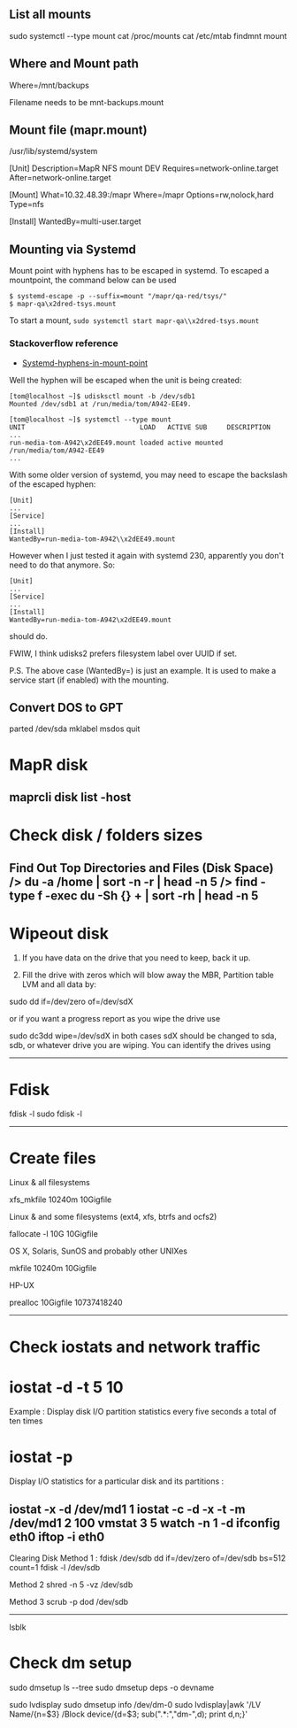 ## List all mounts

  sudo systemctl --type mount
  cat /proc/mounts
  cat /etc/mtab
  findmnt
  mount

## Where and Mount path

Where=/mnt/backups

Filename needs to be mnt-backups.mount

## Mount file (mapr.mount)

/usr/lib/systemd/system

[Unit]
Description=MapR NFS mount DEV
Requires=network-online.target
After=network-online.target

[Mount]
What=10.32.48.39:/mapr
Where=/mapr
Options=rw,nolock,hard
Type=nfs

[Install]
WantedBy=multi-user.target


## Mounting via Systemd

Mount point with hyphens has to be escaped in systemd.  To escaped a mountpoint, the command below can be used

    $ systemd-escape -p --suffix=mount "/mapr/qa-red/tsys/"
    $ mapr-qa\x2dred-tsys.mount

To start a mount, `sudo systemctl start mapr-qa\\x2dred-tsys.mount`
    
### Stackoverflow reference

- [Systemd-hyphens-in-mount-point](https://superuser.com/questions/1101753/systemd-hyphens-in-mount-point)

Well the hyphen will be escaped when the unit is being created:

    [tom@localhost ~]$ udisksctl mount -b /dev/sdb1 
    Mounted /dev/sdb1 at /run/media/tom/A942-EE49.

    [tom@localhost ~]$ systemctl --type mount
    UNIT                             LOAD   ACTIVE SUB     DESCRIPTION
    ...
    run-media-tom-A942\x2dEE49.mount loaded active mounted /run/media/tom/A942-EE49
    ...

With some older version of systemd, you may need to escape the backslash of the escaped hyphen:

    [Unit]
    ...
    [Service]
    ...
    [Install]
    WantedBy=run-media-tom-A942\\x2dEE49.mount

However when I just tested it again with systemd 230, apparently you don't need to do that anymore. So:

    [Unit]
    ...
    [Service]
    ...
    [Install]
    WantedBy=run-media-tom-A942\x2dEE49.mount

should do.

FWIW, I think udisks2 prefers filesystem label over UUID if set.

P.S. The above case (WantedBy=) is just an example. It is used to make a service start (if enabled) with the mounting.    
    
## Convert DOS to GPT

parted /dev/sda
mklabel msdos
quit


MapR disk
============

maprcli disk list -host <host>
-----------------------------------------------------------------------------------------------------------------------------------------------------------------------------------------------------------

Check disk / folders sizes
===========================
Find Out Top Directories and Files (Disk Space)
	/> du -a /home | sort -n -r | head -n 5
	/> find -type f -exec du -Sh {} + | sort -rh | head -n 5 
-----------------------------------------------------------------------------------------------------------------------------------------------------------------------------------------------------------
  
    
Wipeout disk
================
1) If you have data on the drive that you need to keep, back it up.

2) Fill the drive with zeros which will blow away the MBR, Partition table LVM and all data by:

sudo dd if=/dev/zero of=/dev/sdX

or if you want a progress report as you wipe the drive use

sudo dc3dd wipe=/dev/sdX in both cases sdX should be changed to sda, sdb, or whatever drive you are wiping. You can identify the drives using

-----------------------------------------------------------------------------------------------------------------------------------------------------------------------------------------------------------
Fdisk
===============

fdisk -l
sudo fdisk -l

-----------------------------------------------------------------------------------------------------------------------------------------------------------------------------------------------------------
Create files
==============
Linux & all filesystems
>>>>>>>>>>>>>>>>>>>>>>>>>>>>>>
xfs_mkfile 10240m 10Gigfile

Linux & and some filesystems (ext4, xfs, btrfs and ocfs2)
>>>>>>>>>>>>>>>>>>>>>>>>>>>>>>>>>>>>>>>>>>>>>>>>>>>>>>>>>>>>
fallocate -l 10G 10Gigfile

OS X, Solaris, SunOS and probably other UNIXes
>>>>>>>>>>>>>>>>>>>>>>>>>>>>>>>>>>>>>>>>>>>>>>>>>>
mkfile 10240m 10Gigfile

HP-UX
>>>>>
prealloc 10Gigfile 10737418240

-----------------------------------------------------------------------------------------------------------------------------------------------------------------------------------------------------------
Check iostats and network traffic
====================================
# iostat -d -t 5 10
Example : Display disk I/O partition statistics every five seconds a total of ten times

# iostat -p <disk>
Display I/O statistics for a particular disk and its partitions :

iostat -x -d /dev/md1 1
iostat -c -d -x -t -m /dev/md1 2 100
vmstat 3 5
watch -n 1 -d ifconfig eth0
iftop -i eth0
-----------------------------------------------------------------------------------------------------------------------------------------------------------------------------------------------------------

Clearing Disk
Method 1 : 
fdisk /dev/sdb
dd if=/dev/zero of=/dev/sdb  bs=512  count=1
fdisk -l /dev/sdb
>>
Method 2
shred -n 5 -vz /dev/sdb
>>
Method 3
scrub -p dod /dev/sdb

-----------------------------------------------------------------------------------------------------------------------------------------------------------------------------------------------------------

lsblk

Check dm setup
===============
sudo dmsetup ls --tree
sudo dmsetup deps -o devname

sudo lvdisplay
sudo dmsetup info /dev/dm-0
sudo lvdisplay|awk  '/LV Name/{n=$3} /Block device/{d=$3; sub(".*:","dm-",d); print d,n;}'